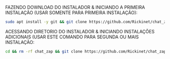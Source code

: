 FAZENDO DOWNLOAD DO INSTALADOR & INICIANDO A PRIMEIRA INSTALAÇÃO (USAR SOMENTE PARA PRIMEIRA INSTALAÇÃO):

```bash
sudo apt install -y git && git clone https://github.com/Rickinet/chat_zap.git && sudo chmod -R 777 chat_zap && cd chat_zap&& sudo ./install_primaria
```

ACESSANDO DIRETORIO DO INSTALADOR & INICIANDO INSTALAÇÕES ADICIONAIS (USAR ESTE COMANDO PARA SEGUNDA OU MAIS INSTALAÇÃO:
```bash
cd && rm -rf chat_zap && git clone https://github.com/Rickinet/chat_zap.git && sudo chmod -R 777 chat_zap && cd chat_zap && sudo ./install_instancia
```

